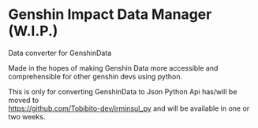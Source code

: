# Genshin Impact Data Manager (W.I.P.)
Data converter for GenshinData  

Made in the hopes of making Genshin Data more accessible and  
comprehensible for other genshin devs using python.

This is only for converting GenshinData to Json
Python Api has/will be moved to  
https://github.com/Tobibito-dev/irminsul_py 
and will be available in one or two weeks.
